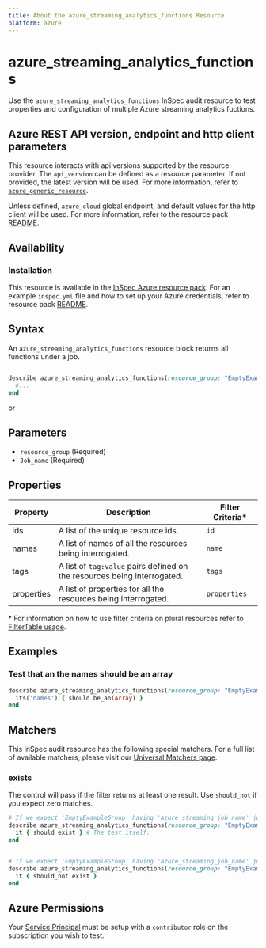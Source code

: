 ```yaml
---
title: About the azure_streaming_analytics_functions Resource
platform: azure
---
```


# azure_streaming_analytics_functions

Use the `azure_streaming_analytics_functions` InSpec audit resource to test properties and configuration of multiple Azure streaming analytics fuctions.

## Azure REST API version, endpoint and http client parameters

This resource interacts with api versions supported by the resource provider.
The `api_version` can be defined as a resource parameter.
If not provided, the latest version will be used.
For more information, refer to [`azure_generic_resource`](azure_generic_resource.md).

Unless defined, `azure_cloud` global endpoint, and default values for the http client will be used.
For more information, refer to the resource pack [README](../../README.md).

## Availability

### Installation

This resource is available in the [InSpec Azure resource pack](https://github.com/inspec/inspec-azure).
For an example `inspec.yml` file and how to set up your Azure credentials, refer to resource pack [README](../../README.md#Service-Principal).

## Syntax

An `azure_streaming_analytics_functions` resource block returns all functions  under a job.
```ruby

describe azure_streaming_analytics_functions(resource_group: "EmptyExampleGroup", job_name: "azure_streaming_job_name") do
  #...
end

```
or

## Parameters

- `resource_group` (Required)
- `Job_name` (Required)

## Properties

|Property       | Description                                                                          | Filter Criteria<superscript>*</superscript> |
|---------------|--------------------------------------------------------------------------------------|-----------------|
| ids           | A list of the unique resource ids.                                                   | `id`            |
| names         | A list of names of all the resources being interrogated.                             | `name`          |
| tags          | A list of `tag:value` pairs defined on the resources being interrogated.             | `tags`          |
| properties    | A list of properties for all the resources being interrogated.                       | `properties`    |

<superscript>*</superscript> For information on how to use filter criteria on plural resources refer to [FilterTable usage](https://github.com/inspec/inspec/blob/master/dev-docs/filtertable-usage.md).

## Examples

### Test that an the names should be an array
```ruby
describe azure_streaming_analytics_functions(resource_group: "EmptyExampleGroup", job_name: "azure_streaming_job_name") do
  its('names') { should be_an(Array) }
end

```
## Matchers

This InSpec audit resource has the following special matchers. For a full list of available matchers, please visit our [Universal Matchers page](https://www.inspec.io/docs/reference/matchers/).

### exists

The control will pass if the filter returns at least one result. Use `should_not` if you expect zero matches.
```ruby
# If we expect 'EmptyExampleGroup' having 'azure_streaming_job_name' job should have functions in it.
describe azure_streaming_analytics_functions(resource_group: "EmptyExampleGroup", job_name: "azure_streaming_job_name") do
  it { should exist } # The test itself.
end


# If we expect 'EmptyExampleGroup' having 'azure_streaming_job_name' job should not have any functions in it
describe azure_streaming_analytics_functions(resource_group: "EmptyExampleGroup", job_name: "azure_streaming_job_name") do
  it { should_not exist }
end
```
## Azure Permissions

Your [Service Principal](https://docs.microsoft.com/en-us/azure/azure-resource-manager/resource-group-create-service-principal-portal) must be setup with a `contributor` role on the subscription you wish to test.
